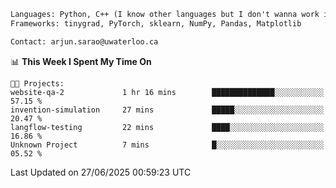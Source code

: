 ```txt
Languages: Python, C++ (I know other languages but I don't wanna work in em)
Frameworks: tinygrad, PyTorch, sklearn, NumPy, Pandas, Matplotlib

Contact: arjun.sarao@uwaterloo.ca
```

<!--START_SECTION:waka-->
📊 **This Week I Spent My Time On** 

```text
🐱‍💻 Projects: 
website-qa-2             1 hr 16 mins        ██████████████░░░░░░░░░░░   57.15 % 
invention-simulation     27 mins             █████░░░░░░░░░░░░░░░░░░░░   20.47 % 
langflow-testing         22 mins             ████░░░░░░░░░░░░░░░░░░░░░   16.86 % 
Unknown Project          7 mins              █░░░░░░░░░░░░░░░░░░░░░░░░   05.52 % 
```


 Last Updated on 27/06/2025 00:59:23 UTC
<!--END_SECTION:waka-->
